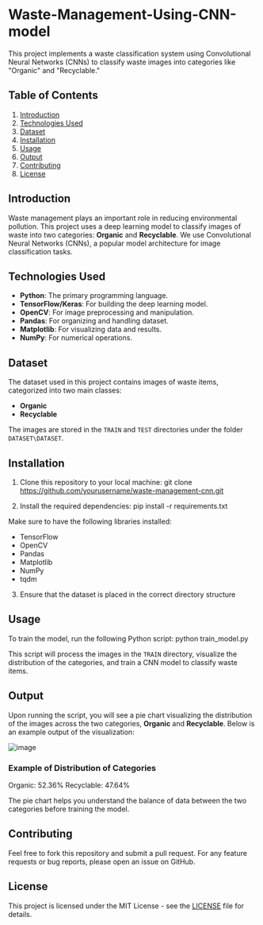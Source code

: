 # Waste-Management-Using-CNN-model

This project implements a waste classification system using Convolutional Neural Networks (CNNs) to classify waste images into categories like "Organic" and "Recyclable."

## Table of Contents

1. [Introduction](#introduction)
2. [Technologies Used](#technologies-used)
3. [Dataset](#dataset)
4. [Installation](#installation)
5. [Usage](#usage)
6. [Output](#output)
7. [Contributing](#contributing)
8. [License](#license)

## Introduction

Waste management plays an important role in reducing environmental pollution. This project uses a deep learning model to classify images of waste into two categories: **Organic** and **Recyclable**. We use Convolutional Neural Networks (CNNs), a popular model architecture for image classification tasks.

## Technologies Used

- **Python**: The primary programming language.
- **TensorFlow/Keras**: For building the deep learning model.
- **OpenCV**: For image preprocessing and manipulation.
- **Pandas**: For organizing and handling dataset.
- **Matplotlib**: For visualizing data and results.
- **NumPy**: For numerical operations.

## Dataset

The dataset used in this project contains images of waste items, categorized into two main classes:
- **Organic**
- **Recyclable**

The images are stored in the `TRAIN` and `TEST` directories under the folder `DATASET\DATASET`.

## Installation

1. Clone this repository to your local machine:
git clone https://github.com/yourusername/waste-management-cnn.git

2. Install the required dependencies:
pip install -r requirements.txt


Make sure to have the following libraries installed:

- TensorFlow
- OpenCV
- Pandas
- Matplotlib
- NumPy
- tqdm

3. Ensure that the dataset is placed in the correct directory structure

## Usage

To train the model, run the following Python script:
python train_model.py

This script will process the images in the `TRAIN` directory, visualize the distribution of the categories, and train a CNN model to classify waste items.

## Output

Upon running the script, you will see a pie chart visualizing the distribution of the images across the two categories, **Organic** and **Recyclable**. Below is an example output of the visualization:

![image](https://github.com/user-attachments/assets/8f2d4d5d-de05-4fc6-b907-1cb5b314f82e)


### Example of Distribution of Categories


Organic: 52.36%
Recyclable: 47.64%

The pie chart helps you understand the balance of data between the two categories before training the model.

## Contributing

Feel free to fork this repository and submit a pull request. For any feature requests or bug reports, please open an issue on GitHub.

## License

This project is licensed under the MIT License - see the [LICENSE](LICENSE) file for details.
